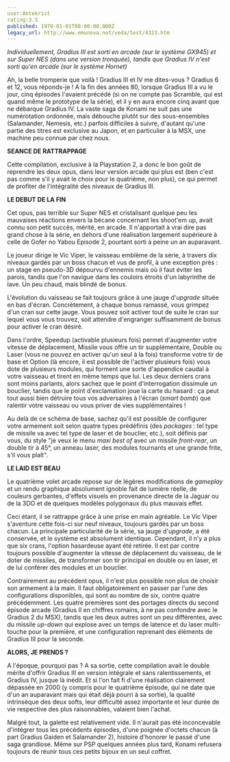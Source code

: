 ```yaml
---
user:Antekrist
rating:3.5
published: 1970-01-01T00:00:00.000Z
legacy_url: http://www.emunova.net/veda/test/4323.htm
---
```

_Individuellement, Gradius III est sorti en arcade (sur le système GX945) et sur Super NES (dans une version tronquée), tandis que Gradius IV n'est sorti qu'en arcade (sur le système Hornet)_  

  

Ah, la belle tromperie que voilà ! Gradius III et IV me dites-vous ? Gradius 6 et 12, vous réponds-je ! A la fin des années 80, lorsque Gradius III a vu le jour, cinq épisodes l'avaient précédé (si on ne compte pas Scramble, qui est quand même le prototype de la série), et il y en aura encore cinq avant que ne débarque Gradius IV. La vaste saga de Konami ne suit pas une numérotation ordonnée, mais débouche plutôt sur des sous-ensembles (Salamander, Nemesis, etc.) parfois difficiles à suivre, d'autant qu'une partie des titres est exclusive au Japon, et en particulier à la MSX, une machine peu connue par chez nous.  

  

**SEANCE DE RATTRAPPAGE**  

Cette compilation, exclusive à la Playstation 2, a donc le bon goût de reprendre les deux opus, dans leur version arcade qui plus est (ben c'est pas comme s'il y avait le choix pour le quatrième, non plus), ce qui permet de profiter de l'intégralité des niveaux de Gradius III.  

  

**LE DEBUT DE LA FIN**  

Cet opus, pas terrible sur Super NES et cristalisant quelque peu les mauvaises réactions envers la bécane concernant les shoot'em up, avait connu son petit succès, mérité, en arcade. Il n'apportait à vrai dire pas grand chose à la série, en dehors d'une réalisation largement supérieure à celle de Gofer no Yabou Episode 2, pourtant sorti à peine un an auparavant.  

Le joueur dirige le Vic Viper, le vaisseau emblème de la série, à travers dix niveaux gardés par un boss chacun et vus de profil, à une exception près : un stage en pseudo-3D dépourvu d'ennemis mais où il faut éviter les parois, tandis que l'on navigue dans les couloirs étroits d'un labyrinthe de lave. Un peu chaud, mais blindé de bonus.  

L'évolution du vaisseau se fait toujours grâce à une jauge d'_upgrade_ située en bas d'écran. Concrètement, à chaque bonus ramassé, vous grimpez d'un cran sur cette jauge. Vous pouvez soit activer tout de suite le cran sur lequel vous vous trouvez, soit attendre d'engranger suffisamment de bonus pour activer le cran désiré.  

Dans l'ordre, Speedup (activable plusieurs fois) permet d'augmenter votre vitesse de déplacement, Missile vous offre un tir supplémentaire, Double ou Laser (vous ne pouvez en activer qu'un seul à la fois) transforme votre tir de base et Option (là encore, il est possible de l'activer plusieurs fois) vous dote de plusieurs modules, qui forment une sorte d'appendice caudal à votre vaisseau et tirent en même temps que lui. Les deux derniers crans sont moins parlants, alors sachez que le point d'interrogation dissimule un bouclier, tandis que le point d'exclamation joue la carte du hasard : ça peut tout aussi bien détruire tous vos adversaires à l'écran (_smart bomb_) que ralentir votre vaisseau ou vous priver de vies supplémentaires !  

Au delà de ce schéma de base, sachez qu'il est possible de configurer votre armement soit selon quatre types prédéfinis (des _packages_ : tel type de missile va avec tel type de laser et de bouclier, etc.), soit définis par vous, du style "je veux le menu _maxi best of_ avec un missile _front-rear_, un double tir à 45°, un anneau laser, des modules tournants et une grande frite, s'il vous plaît".  

  

**LE LAID EST BEAU**  

Le quatrième volet arcade repose sur de légères modifications de _gameplay_ et un rendu graphique absolument ignoble fait de lumière réelle, de couleurs gerbantes, d'effets visuels en provenance directe de la Jaguar ou de la 3DO et de quelques modèles polygonaux du plus mauvais effet.  

Ceci étant, il se rattrappe grâce à une prise en main agréable. Le Vic Viper s'aventure cette fois-ci sur neuf niveaux, toujours gardés par un boss chacun. La principale particularité de la série, sa jauge d'_upgrade_, a été conservée, et le système est absolument identique. Cependant, il n'y a plus que six crans, l'option hasardeuse ayant été retirée. Il est par contre toujours possible d'augmenter la vitesse de déplacement du vaisseau, de le doter de missiles, de transformer son tir principal en double ou en laser, et de lui conférer des modules et un bouclier.  

Contrairement au précédent opus, il n'est plus possible non plus de choisir son armement à la main. Il faut obligatoirement en passer par l'une des configurations disponibles, qui sont au nombre de six, contre quatre précédemment. Les quatre premières sont des portages directs du second épisode arcade (Gradius II en chiffres romains, à ne pas confondre avec le Gradius 2 du MSX), tandis que les deux autres sont un peu différentes, avec du missile _up-down_ qui explose avec un temps de latence et du laser multi-touche pour la première, et une configuration reprenant des éléments de Gradius III pour la seconde.  

  

**ALORS, JE PRENDS ?**  

A l'époque, pourquoi pas ? A sa sortie, cette compilation avait le double mérite d'offrir Gradius III en version intégrale et sans ralentissements, et Gradius IV, jusque là inédit. Et si l'on fait fi d'une réalisation clairement dépassée en 2000 (y compris pour le quatrième épisode, qui ne date que d'un an auparavant mais qui était déjà pourri à sa sortie), la qualité intrinsèque des deux softs, leur difficulté assez importante et leur durée de vie respective des plus raisonnables, valaient bien l'achat.  

Malgré tout, la galette est relativement vide. Il n'aurait pas été inconcevable d'intégrer tous les précédents épisodes, d'une poignée d'octets chacun (à part Gradius Gaiden et Salamander 2), histoire d'honorer le passé d'une saga grandiose. Même sur PSP quelques années plus tard, Konami refusera toujours de réunir tous ces petits bijoux en un seul coffret.